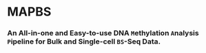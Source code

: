 # MAPBS
### An All-in-one and Easy-to-use DNA `M`ethylation `A`nalysis `P`ipeline for Bulk and Single-cell `BS`-Seq Data.  
